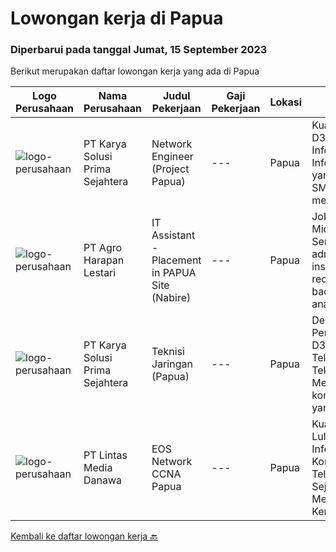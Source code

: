 
  # Lowongan kerja di Papua

  ### Diperbarui pada tanggal Jumat, 15 September 2023

  Berikut merupakan daftar lowongan kerja yang ada di Papua

  |Logo Perusahaan | Nama Perusahaan | Judul Pekerjaan | Gaji Pekerjaan | Lokasi | Deskripsi | Tanggal diunggah | Pranala |
  | -------------- | --------------- | --------------- | --------- | --------- | -------------- | ------- | ----------- |
  |![logo-perusahaan](https://image-service-cdn.seek.com.au/bb0f2c313297f2db3d497466b95d7da85644edc0/ee4dce1061f3f616224767ad58cb2fc751b8d2dc)|PT Karya Solusi Prima Sejahtera|Network Engineer (Project Papua)|---|Papua|Kualifikasi: Pendidikan D3/S1 Teknik Informatika/Elektro/Sistem Informasi dan bidang yang sama. Pendidikan SMK dipersilahkan melamar. Memiliki...|Senin, 28 Agustus 2023|https://www.jobstreet.co.id/id/job/network-engineer-project-papua-4450052?token=0~cd8a4a38-cac1-4b13-91d9-4cfec7d53069&sectionRank=1&jobId=jobstreet-id-job-4450052|
|![logo-perusahaan](https://image-service-cdn.seek.com.au/cf504cf0fd63cff79d8947c0ec301d1bfb683f57/ee4dce1061f3f616224767ad58cb2fc751b8d2dc)|PT Agro Harapan Lestari|IT Assistant - Placement in PAPUA Site (Nabire)|---|Papua|Job Descriptions: Microsoft Windows Server (2003, 2008R2) administration, installation, disaster recovery planning, backups, performance analysis, and...|Rabu, 23 Agustus 2023|https://www.jobstreet.co.id/id/job/it-assistant-placement-in-papua-site-nabire-4446295?token=0~cd8a4a38-cac1-4b13-91d9-4cfec7d53069&sectionRank=2&jobId=jobstreet-id-job-4446295|
|![logo-perusahaan](https://image-service-cdn.seek.com.au/bb0f2c313297f2db3d497466b95d7da85644edc0/ee4dce1061f3f616224767ad58cb2fc751b8d2dc)|PT Karya Solusi Prima Sejahtera|Teknisi Jaringan (Papua)|---|Papua|Deskripsi Pekerjaan Pendidikan minimal SMK, D3 Teknik Telekomunikasi/ S1 Teknik Informatika Memiliki kemampuan komunikasi interpersonal yang baik...|Kamis, 24 Agustus 2023|https://www.jobstreet.co.id/id/job/teknisi-jaringan-papua-4447614?token=0~cd8a4a38-cac1-4b13-91d9-4cfec7d53069&sectionRank=3&jobId=jobstreet-id-job-4447614|
|![logo-perusahaan](https://image-service-cdn.seek.com.au/f016daeca73ea64e27964850a436d6599eb2f15e/ee4dce1061f3f616224767ad58cb2fc751b8d2dc)|PT Lintas Media Danawa|EOS Network CCNA Papua|---|Papua|Kualifikasi: Minimam Lulusan D3 (Teknik Informatika, Ilmu Komputer, Telekomunikasi) &amp; Sejenisnya Minimal Memiliki Pengalaman Kerja 1 Tahun Sebagai...|Selasa, 22 Agustus 2023|https://www.jobstreet.co.id/id/job/eos-network-ccna-papua-4444398?token=0~cd8a4a38-cac1-4b13-91d9-4cfec7d53069&sectionRank=4&jobId=jobstreet-id-job-4444398|


  [Kembali ke daftar lowongan kerja 🔙](../README.md#daftar-lowongan-kerja)
  